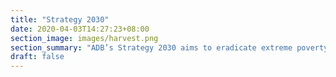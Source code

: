 ```yaml
---
title: "Strategy 2030"
date: 2020-04-03T14:27:23+08:00
section_image: images/harvest.png
section_summary: "ADB’s Strategy 2030 aims to eradicate extreme poverty while working for a prosperous, inclusive, resilient, and sustainable Asia and the Pacific. Financing partnerships are working intensely&mdash;designing and implementing projects, testing ideas, and sharing knowledge&mdash;to achieve the targets of Strategy 2030’s seven operational priorities."
draft: false
---
```


